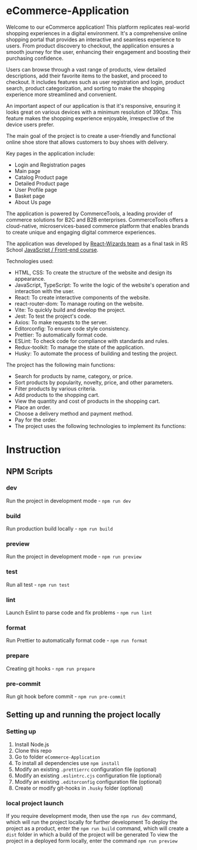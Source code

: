 # eCommerce-Application

Welcome to our eCommerce application! This platform replicates real-world shopping experiences in a digital environment. It's a comprehensive online shopping portal that provides an interactive and seamless experience to users. From product discovery to checkout, the application ensures a smooth journey for the user, enhancing their engagement and boosting their purchasing confidence.

Users can browse through a vast range of products, view detailed descriptions, add their favorite items to the basket, and proceed to checkout. It includes features such as user registration and login, product search, product categorization, and sorting to make the shopping experience more streamlined and convenient.

An important aspect of our application is that it's responsive, ensuring it looks great on various devices with a minimum resolution of 390px. This feature makes the shopping experience enjoyable, irrespective of the device users prefer.

The main goal of the project is to create a user-friendly and functional online shoe store that allows customers to buy shoes with delivery.

Key pages in the application include:

- Login and Registration pages
- Main page
- Catalog Product page
- Detailed Product page
- User Profile page
- Basket page
- About Us page

The application is powered by CommerceTools, a leading provider of commerce solutions for B2C and B2B enterprises. CommerceTools offers a cloud-native, microservices-based commerce platform that enables brands to create unique and engaging digital commerce experiences.

The application was developed by [React-Wizards team](https://github.com/orgs/React-Wizards/teams/rss-school-react-wizards) as a final task in RS School [JavaScript / Front-end course](https://rs.school/courses/javascript-mentoring-program).

Technologies used:

- HTML, CSS: To create the structure of the website and design its appearance.
- JavaScript, TypeScript: To write the logic of the website's operation and interaction with the user.
- React: To create interactive components of the website.
- react-router-dom: To manage routing on the website.
- Vite: To quickly build and develop the project.
- Jest: To test the project's code.
- Axios: To make requests to the server.
- Editorconfig: To ensure code style consistency.
- Prettier: To automatically format code.
- ESLint: To check code for compliance with standards and rules.
- Redux-toolkit: To manage the state of the application.
- Husky: To automate the process of building and testing the project.

The project has the following main functions:

- Search for products by name, category, or price.
- Sort products by popularity, novelty, price, and other parameters.
- Filter products by various criteria.
- Add products to the shopping cart.
- View the quantity and cost of products in the shopping cart.
- Place an order.
- Choose a delivery method and payment method.
- Pay for the order.
- The project uses the following technologies to implement its functions:

# Instruction

## NPM Scripts

### dev

Run the project in development mode - `npm run dev`

### build

Run production build locally - `npm run build`

### preview

Run the project in development mode - `npm run preview`

### test

Run all test - `npm run test`

### lint

Launch Eslint to parse code and fix problems - `npm run lint`

### format

Run Prettier to automatically format code - `npm run format`

### prepare

Creating git hooks - `npm run prepare`

### pre-commit

Run git hook before commit - `npm run pre-commit`

## Setting up and running the project locally

### Setting up

1. Install Node.js
2. Clone this repo
3. Go to folder `eCommerce-Application`
4. To install all dependencies use `npm install`
5. Modify an existing `.prettierrc` configuration file (optional)
6. Modify an existing `.eslintrc.cjs` configuration file (optional)
7. Modify an existing `.editorconfig` configuration file (optional)
8. Create or modify git-hooks in `.husky` folder (optional)

### local project launch

If you require development mode, then use the `npm run dev` command, which will run the project locally for further development
To deploy the project as a product, enter the `npm run build` command, which will create a `dist` folder in which a build of the project will be generated
To view the project in a deployed form locally, enter the command `npm run preview`
